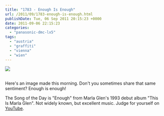 ```yaml
---
title: "1783 - Enough Is Enough"
url: /2011/09/1783-enough-is-enough.html
publishDate: Tue, 06 Sep 2011 20:15:23 +0000
date: 2011-09-06 22:15:23
categories: 
  - "panasonic-dmc-lx5"
tags: 
  - "austria"
  - "graffiti"
  - "vienna"
  - "wien"
---
```

<div class="container">
<div class="center"><a target="_blank" href="https://d25zfm9zpd7gm5.cloudfront.net/1200x1200/2011/20110906_082850_ps.jpg"><img src="https://d25zfm9zpd7gm5.cloudfront.net/0600x0600/2011/20110906_082850_ps.jpg" /></a></div>
</div>
<br />

Here's an image made this morning. Don't you sometimes share that same sentiment? Enough is enough!

 The Song of the Day is "Enough" from Marla Glen's 1993 debut album "This Is Marla Glen". Not widely known, but excellent music. Judge for yourself on <a href="http://www.youtube.com/watch?v=00-zlvqdxG0" target="_blank">YouTube</a>.
